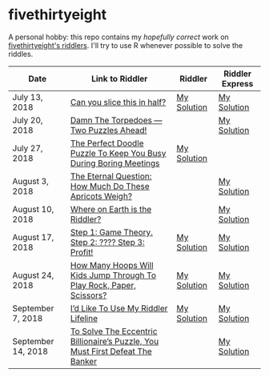 # fivethirtyeight
A personal hobby: this repo contains my *hopefully correct* work on [fivethirtyeight's riddlers](https://fivethirtyeight.com/tag/the-riddler/). I'll try to use R whenever possible to solve the riddles.

| Date  | Link to Riddler  | Riddler | Riddler Express
|---|---|---|---|
| July 13, 2018  | [Can you slice this in half?](https://fivethirtyeight.com/features/can-you-slice-this-in-half/)  | [My Solution](https://github.com/wcac26/fivethirtyeight/blob/master/20180713/work.md#riddler)  | [My Solution](https://github.com/wcac26/fivethirtyeight/blob/master/20180713/work.md#riddler-express)  
| July 20, 2018  | [Damn The Torpedoes — Two Puzzles Ahead!](https://fivethirtyeight.com/features/damn-the-torpedoes-two-puzzles-ahead/)  |  | [My Solution](https://github.com/wcac26/fivethirtyeight/blob/master/20180720/work.md#riddler-express) 
| July 27, 2018  | [The Perfect Doodle Puzzle To Keep You Busy During Boring Meetings](https://fivethirtyeight.com/features/the-perfect-doodle-puzzle-to-keep-you-busy-during-boring-meetings/)  | [My Solution](https://github.com/wcac26/fivethirtyeight/blob/master/20180727/work.md#riddler) |  
| August 3, 2018  | [The Eternal Question: How Much Do These Apricots Weigh?](https://fivethirtyeight.com/features/the-eternal-question-how-much-do-these-apricots-weigh/)  |  | [My Solution](https://github.com/wcac26/fivethirtyeight/blob/master/20180803/work.md#riddler-express)  
| August 10, 2018  | [Where on Earth is the Riddler?](https://fivethirtyeight.com/features/where-on-earth-is-the-riddler/)  |  | [My Solution](https://github.com/wcac26/fivethirtyeight/blob/master/20180810/work.md#riddler-express)  
| August 17, 2018  | [Step 1: Game Theory. Step 2: ???? Step 3: Profit!](https://fivethirtyeight.com/features/step-1-game-theory-step-2-step-3-profit/)  | [My Solution](https://github.com/wcac26/fivethirtyeight/blob/master/20180817/work.md#riddler)  | [My Solution](https://github.com/wcac26/fivethirtyeight/blob/master/20180817/work.md#riddler-express) 
| August 24, 2018  | [How Many Hoops Will Kids Jump Through To Play Rock, Paper, Scissors? ](https://fivethirtyeight.com/features/how-many-hoops-will-kids-jump-through-to-play-rock-paper-scissors/)  | [My Solution](https://github.com/wcac26/fivethirtyeight/blob/master/20180824/work.md#riddler)  | [My Solution](https://github.com/wcac26/fivethirtyeight/blob/master/20180824/work.md#riddler-express) 
| September 7, 2018  | [I’d Like To Use My Riddler Lifeline ](https://fivethirtyeight.com/features/id-like-to-use-my-riddler-lifeline/)  | [My Solution](https://github.com/wcac26/fivethirtyeight/blob/master/20180907/work.md#riddler)  | [My Solution](https://github.com/wcac26/fivethirtyeight/blob/master/20180907/work.md#riddler-express)
| September 14, 2018  | [To Solve The Eccentric Billionaire’s Puzzle, You Must First Defeat The Banker](https://fivethirtyeight.com/features/to-solve-the-eccentric-billionaires-puzzle-you-must-first-defeat-the-banker/)  |  | [My Solution](https://github.com/wcac26/fivethirtyeight/blob/master/20180914/work.md#riddler-express) 

